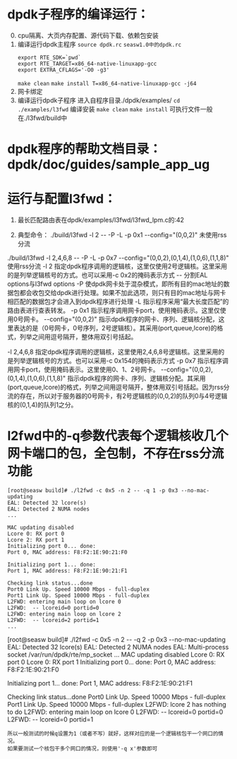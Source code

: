 # dpdk子程序的编译运行：
0. cpu隔离、大页内存配置、源代码下载、依赖包安装
1. 编译运行dpdk主程序
    `source dpdk.rc`
    `seasw1.0中的dpdk.rc`
    ```
    export RTE_SDK=`pwd` 
    export RTE_TARGET=x86_64-native-linuxapp-gcc
    export EXTRA_CFLAGS='-O0 -g3'
    ```
    `make clean`
    `make install T=x86_64-native-linuxapp-gcc -j64`
2. 网卡绑定
3. 编译运行dpdk子程序
    进入自程序目录./dpdk/examples/
    `cd ./examples/l3fwd`
    编译安装
    `make clean`
    `make install`
    可执行文件一般在./l3fwd/build中

# dpdk程序的帮助文档目录：dpdk/doc/guides/sample_app_ug

# 运行与配置l3fwd：

1. 最长匹配路由表在dpdk/examples/l3fwd/l3fwd_lpm.c的:42

2. 典型命令：
./build/l3fwd -l 2 -- -P -L -p 0x1 --config="(0,0,2)" 未使用rss分流

./build/l3fwd -l 2,4,6,8 -- -P -L -p 0x7 --config="(0,0,2),(0,1,4),(1,0,6),(1,1,8)" 使用rss分流
-l 2			指定dpdk程序调用的逻辑核，这里仅使用2号逻辑核。这里采用的是列举逻辑核号的方式。也可以采用-c 0x2的掩码表示方式
--				分割EAL options与l3fwd options
-P				使dpdk网卡处于混杂模式，即所有目的mac地址的数据包都会收包交给dpdk进行处理。如果不加此选项，则只有目的mac地址与网卡相匹配的数据包才会进入到dpdk程序进行处理
-L				指示程序采用“最大长度匹配”的路由表进行查表转发。
-p 0x1			指示程序调用网卡port，使用掩码表示。这里仅使用0号网卡。
--config="(0,0,2)"	指示dpdk程序的网卡、序列、逻辑核分配，这里表达的是（0号网卡，0号序列，2号逻辑核）。其采用(port,queue,lcore)的格式，列举之间用逗号隔开，整体用双引号括起。

-l 2,4,6,8			指定dpdk程序调用的逻辑核，这里使用2,4,6,8号逻辑核。这里采用的是列举逻辑核号的方式。也可以采用-c 0x154的掩码表示方式
-p 0x7			指示程序调用网卡port，使用掩码表示。这里使用0、1、2号网卡。
--config="(0,0,2),(0,1,4),(1,0,6),(1,1,8)"	指示dpdk程序的网卡、序列、逻辑核分配。其采用(port,queue,lcore)的格式，列举之间用逗号隔开，整体用双引号括起。因为rss分流的存在，所以对于服务器的0号网卡，有2号逻辑核的(0,0,2)的队列0与4号逻辑核的(0,1,4)的队列1之分。

# l2fwd中的-q参数代表每个逻辑核收几个网卡端口的包，全包制，不存在rss分流功能
```
[root@seasw build]# ./l2fwd -c 0x5 -n 2 -- -q 1 -p 0x3 --no-mac-updating
EAL: Detected 32 lcore(s)
EAL: Detected 2 NUMA nodes
...

MAC updating disabled
Lcore 0: RX port 0
Lcore 2: RX port 1
Initializing port 0... done: 
Port 0, MAC address: F8:F2:1E:90:21:F0

Initializing port 1... done: 
Port 1, MAC address: F8:F2:1E:90:21:F1

Checking link status...done
Port0 Link Up. Speed 10000 Mbps - full-duplex
Port1 Link Up. Speed 10000 Mbps - full-duplex
L2FWD: entering main loop on lcore 0
L2FWD:  -- lcoreid=0 portid=0
L2FWD: entering main loop on lcore 2
L2FWD:  -- lcoreid=2 portid=1
...
```
[root@seasw build]# ./l2fwd -c 0x5 -n 2 -- -q 2 -p 0x3 --no-mac-updating
EAL: Detected 32 lcore(s)
EAL: Detected 2 NUMA nodes
EAL: Multi-process socket /var/run/dpdk/rte/mp_socket
...
MAC updating disabled
Lcore 0: RX port 0
Lcore 0: RX port 1
Initializing port 0... done: 
Port 0, MAC address: F8:F2:1E:90:21:F0

Initializing port 1... done: 
Port 1, MAC address: F8:F2:1E:90:21:F1

Checking link status...done
Port0 Link Up. Speed 10000 Mbps - full-duplex
Port1 Link Up. Speed 10000 Mbps - full-duplex
L2FWD: lcore 2 has nothing to do
L2FWD: entering main loop on lcore 0
L2FWD:  -- lcoreid=0 portid=0
L2FWD:  -- lcoreid=0 portid=1
```
所以一般测试的时候q设置为1（或者不写）就好，这样对应的是一个逻辑核包干一个网口的情况。
如果要测试一个核包干多个网口的情况，则使用'-q x'参数即可

